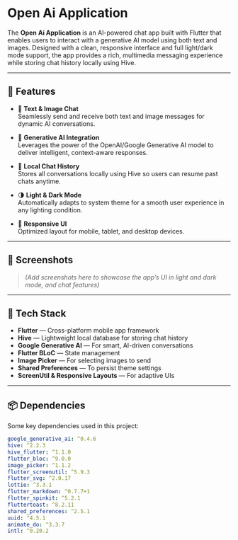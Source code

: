 # Open Ai Application

The **Open Ai Application** is an AI-powered chat app built with Flutter that enables users to interact with a generative AI model using both text and images. Designed with a clean, responsive interface and full light/dark mode support, the app provides a rich, multimedia messaging experience while storing chat history locally using Hive.

---

## 🚀 Features

- 💬 **Text & Image Chat**  
  Seamlessly send and receive both text and image messages for dynamic AI conversations.

- 🧠 **Generative AI Integration**  
  Leverages the power of the OpenAI/Google Generative AI model to deliver intelligent, context-aware responses.

- 💾 **Local Chat History**  
  Stores all conversations locally using Hive so users can resume past chats anytime.

- 🌗 **Light & Dark Mode**  
  Automatically adapts to system theme for a smooth user experience in any lighting condition.

- 📱 **Responsive UI**  
  Optimized layout for mobile, tablet, and desktop devices.

---

## 📱 Screenshots

> *(Add screenshots here to showcase the app’s UI in light and dark mode, and chat features)*

---

## 🧰 Tech Stack

- **Flutter** — Cross-platform mobile app framework
- **Hive** — Lightweight local database for storing chat history
- **Google Generative AI** — For smart, AI-driven conversations
- **Flutter BLoC** — State management
- **Image Picker** — For selecting images to send
- **Shared Preferences** — To persist theme settings
- **ScreenUtil & Responsive Layouts** — For adaptive UIs

---

## 📦 Dependencies

Some key dependencies used in this project:

```yaml
google_generative_ai: ^0.4.6
hive: ^2.2.3
hive_flutter: ^1.1.0
flutter_bloc: ^9.0.0
image_picker: ^1.1.2
flutter_screenutil: ^5.9.3
flutter_svg: ^2.0.17
lottie: ^3.3.1
flutter_markdown: ^0.7.7+1
flutter_spinkit: ^5.2.1
fluttertoast: ^8.2.11
shared_preferences: ^2.5.1
uuid: ^4.5.1
animate_do: ^3.3.7
intl: ^0.20.2
